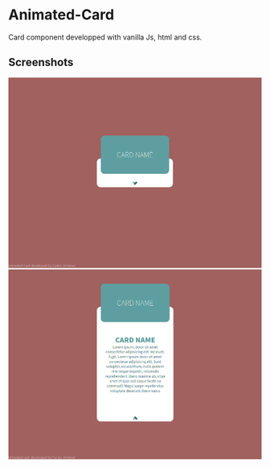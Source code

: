 # Animated-Card
Card component developped with vanilla Js, html and css.

## Screenshots

![closed](./ss/closed.png)
![opened](./ss/open.png)
